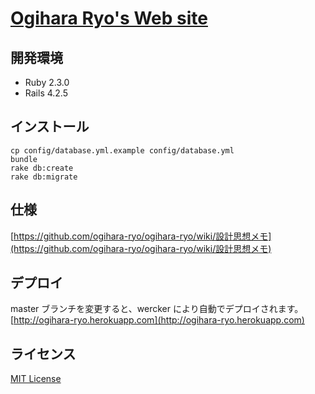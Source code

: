 # [Ogihara Ryo's Web site](http://ogihara-ryo.herokuapp.com)

## 開発環境
- Ruby 2.3.0
- Rails 4.2.5

## インストール
```
cp config/database.yml.example config/database.yml
bundle
rake db:create
rake db:migrate
```

## 仕様
[https://github.com/ogihara-ryo/ogihara-ryo/wiki/設計思想メモ](https://github.com/ogihara-ryo/ogihara-ryo/wiki/設計思想メモ)

## デプロイ
master ブランチを変更すると、wercker により自動でデプロイされます。
[http://ogihara-ryo.herokuapp.com](http://ogihara-ryo.herokuapp.com)

## ライセンス
[MIT License](https://github.com/ogihara-ryo/ogihara-ryo/blob/master/LICENSE)
